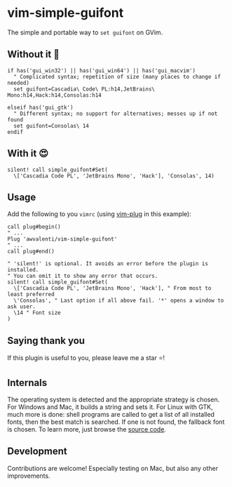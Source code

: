 # vim-simple-guifont
The simple and portable way to `set guifont` on GVim.

## Without it 🙁
```vim
if has('gui_win32') || has('gui_win64') || has('gui_macvim')
  " Complicated syntax; repetition of size (many places to change if needed)
  set guifont=Cascadia\ Code\ PL:h14,JetBrains\ Mono:h14,Hack:h14,Consolas:h14

elseif has('gui_gtk')
  " Different syntax; no support for alternatives; messes up if not found
  set guifont=Consolas\ 14
endif
```

## With it 😍
```vim
silent! call simple_guifont#Set(
  \['Cascadia Code PL', 'JetBrains Mono', 'Hack'], 'Consolas', 14)
```

## Usage
Add the following to you `vimrc`
(using [vim-plug](https://github.com/junegunn/vim-plug) in this example):
```vim
call plug#begin()
" ...
Plug 'awvalenti/vim-simple-guifont'
" ...
call plug#end()

" 'silent!' is optional. It avoids an error before the plugin is installed.
" You can omit it to show any error that occurs.
silent! call simple_guifont#Set(
  \['Cascadia Code PL', 'JetBrains Mono', 'Hack'], " From most to least preferred
  \'Consolas', " Last option if all above fail. '*' opens a window to ask user.
  \14 " Font size
)
```

## Saying thank you
If this plugin is useful to you, please leave me a star ⭐!

## Internals
The operating system is detected and the appropriate strategy is chosen.
For Windows and Mac, it builds a string and sets it.
For Linux with GTK, much more is done: shell programs are called to get
a list of all installed fonts, then the best match is searched.
If one is not found, the fallback font is chosen.
To learn more, just browse the [source code](autoload/simple_guifont.vim).

## Development
Contributions are welcome! Especially testing on Mac, but also any other
improvements.
